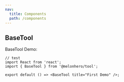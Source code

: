 ```yaml
---
nav:
  title: Components
  path: /components
---
```


## BaseTool

BaseTool Demo:

```tsx
// test
import React from 'react';
import { BaseTool } from '@melonhero/tool';

export default () => <BaseTool title="First Demo" />;
```

